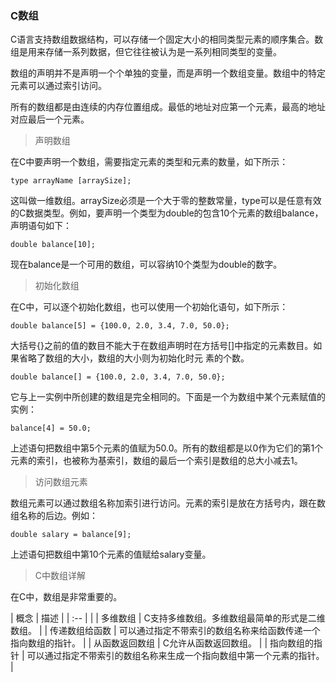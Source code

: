 ### C数组

C语言支持数组数据结构，可以存储一个固定大小的相同类型元素的顺序集合。数组是用来存储一系列数据，但它往往被认为是一系列相同类型的变量。

数组的声明并不是声明一个个单独的变量，而是声明一个数组变量。数组中的特定元素可以通过索引访问。

所有的数组都是由连续的内存位置组成。最低的地址对应第一个元素，最高的地址对应最后一个元素。


> 声明数组

在C中要声明一个数组，需要指定元素的类型和元素的数量，如下所示：

```
type arrayName [arraySize];
```

这叫做一维数组。arraySize必须是一个大于零的整数常量，type可以是任意有效的C数据类型。例如，要声明一个类型为double的包含10个元素的数组balance，声明语句如下：

```
double balance[10];
```

现在balance是一个可用的数组，可以容纳10个类型为double的数字。


> 初始化数组

在C中，可以逐个初始化数组，也可以使用一个初始化语句，如下所示：

```
double balance[5] = {100.0, 2.0, 3.4, 7.0, 50.0};
```

大括号{}之前的值的数目不能大于在数组声明时在方括号[]中指定的元素数目。如果省略了数组的大小，数组的大小则为初始化时元
素的个数。

```
double balance[] = {100.0, 2.0, 3.4, 7.0, 50.0};
```

它与上一实例中所创建的数组是完全相同的。下面是一个为数组中某个元素赋值的实例：

```
balance[4] = 50.0;
```

上述语句把数组中第5个元素的值赋为50.0。所有的数组都是以0作为它们的第1个元素的索引，也被称为基索引，数组的最后一个索引是数组的总大小减去1。


> 访问数组元素

数组元素可以通过数组名称加索引进行访问。元素的索引是放在方括号内，跟在数组名称的后边。例如：

```
double salary = balance[9];
```

上述语句把数组中第10个元素的值赋给salary变量。


> C中数组详解

在C中，数组是非常重要的。

| 概念           | 描述                                                                 |
| :--            |                                                                      |
| 多维数组       | C支持多维数组。多维数组最简单的形式是二维数组。                      |
| 传递数组给函数 | 可以通过指定不带索引的数组名称来给函数传递一个指向数组的指针。       |
| 从函数返回数组 | C允许从函数返回数组。                                                |
| 指向数组的指针 | 可以通过指定不带索引的数组名称来生成一个指向数组中第一个元素的指针。 |

